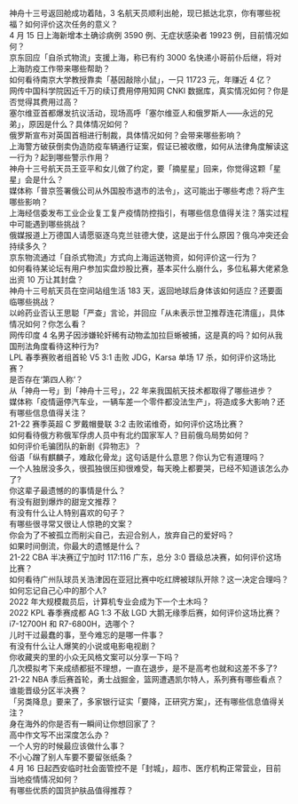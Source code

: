 神舟十三号返回舱成功着陆，3 名航天员顺利出舱，现已抵达北京，你有哪些祝福？如何评价这次任务的意义？  
4 月 15 日上海新增本土确诊病例 3590 例、无症状感染者 19923 例，目前情况如何？  
京东回应「自杀式物流」支援上海，称已有约 3000 名快递小哥前仆后继，将对上海防疫工作带来哪些帮助？  
如何看待南京大学教授靠卖「基因敲除小鼠」，一只 11723 元，年赚近 4 亿？  
网传中国科学院因近千万的续订费用停用知网 CNKI 数据库，真实情况如何？你是否觉得其费用过高？  
塞尔维亚首都爆发抗议活动，现场高呼「塞尔维亚人和俄罗斯人——永远的兄弟」，原因是什么？具体情况如何？  
俄罗斯宣布对英国首相进行制裁，具体情况如何？会带来哪些影响？  
上海警方破获倒卖伪造防疫车辆通行证案，假证已被收缴，如何从法律角度解读这一行为？起到哪些警示作用？  
神舟十三号航天员王亚平和女儿做了约定，要「摘星星」回来，你觉得这颗「星星」会是什么？  
媒体称「普京签署俄公司从外国股市退市的法令」，这可能出于哪些考虑？将产生哪些影响？  
上海经信委发布工业企业复工复产疫情防控指引，有哪些信息值得关注？落实过程中可能遇到哪些挑战？  
俄媒报道上万德国人请愿驱逐乌克兰驻德大使，这是出于什么原因？俄乌冲突还会持续多久？  
京东物流通过「自杀式物流」方式向上海运送物资，如何评价这一行为？  
如何看待某论坛有用户参加实盘炒股比赛，基本买什么崩什么，多位私募大佬紧急出资 10 万让其封盘？  
神舟十三号航天员在空间站组生活 183 天，返回地球后身体该如何适应？还要面临哪些挑战？  
以岭药业否认王思聪「严查」言论，并回应「从未表示世卫推荐连花清瘟」，具体情况如何？你怎么看？  
网传印度 4 名男子因涉嫌轮奸稀有动物孟加拉巨蜥被捕，这是真的吗？如何从我国刑法角度看待这种行为?  
LPL 春季赛败者组首轮 V5 3:1 击败 JDG，Karsa 单场 17 杀，如何评价这场比赛？  
是否存在‘第四人称’？  
从「神舟一号」到「神舟十三号」，22 年来我国航天技术都取得了哪些进步？  
媒体称「疫情逼停汽车业，一辆车差一个零件都没法生产」，将造成多大影响？还有哪些信息值得关注？  
21-22 赛季英超 C 罗戴帽曼联 3:2 击败诺维奇，如何评价这场比赛？  
如何看待俄方称俄军俘虏人员中有北约国家军人？目前俄乌局势如何？  
如何评价毛骗团队的新剧《异物志》？  
俗语「纵有麒麟子，难敌化骨龙」这句话是什么意思？你认为它有道理吗？  
一个人独居没多久，很孤独很压抑很难受，每天晚上都要哭，已经不知道该怎么办了?  
你这辈子最遗憾的的事情是什么？  
有没有甜到爆炸的甜宠文推荐？  
有没有什么让人特别喜欢的句子？  
有哪些很寻常又很让人惊艳的文案？  
你会为了不被孤立而削尖自己，去迎合别人，放弃自己的爱好吗？  
如果时间倒流，你最大的遗憾是什么？  
21-22 CBA 半决赛辽宁加时 117:116 广东，总分 3:0 晋级总决赛，如何评价这场比赛？  
如何看待广州队球员关浩津因在亚冠比赛中吃红牌被球队开除？这一决定合理吗？  
如何忘记自己心中的那个人?  
2022 年大规模裁员后，计算机专业会成为下一个土木吗？  
2022 KPL 春季赛成都 AG 1:3 不敌 LGD 大鹅无缘季后赛，如何评价这场比赛？  
i7-12700H 和 R7-6800H，选哪个？  
儿时干过最蠢的事，至今难忘的是哪一件事？  
有没有什么让人爆笑的小说或电影电视剧？  
你收藏夹的里的小众无风格文案可以分享一下吗？  
几次模拟考下来成绩都挺不理想，一直在退步，是不是高考也就和这差不多了?  
21-22 NBA 季后赛首轮，勇士战掘金，篮网遭遇凯尔特人，系列赛有哪些看点？谁能晋级分区半决赛？  
「另类降息」要来了，多家银行证实「要降，正研究方案」，还有哪些信息值得关注？  
身在海外的你是否有一瞬间让你想回家了？  
高中作文写不出深度怎么办？  
一个人穷的时候最应该做什么事？  
不小心蹭了别人车要不要留张纸条？  
4 月 16 日起西安临时社会面管控不是「封城」，超市、医疗机构正常营业，目前当地疫情情况如何？  
有哪些优质的国货护肤品值得推荐？  
